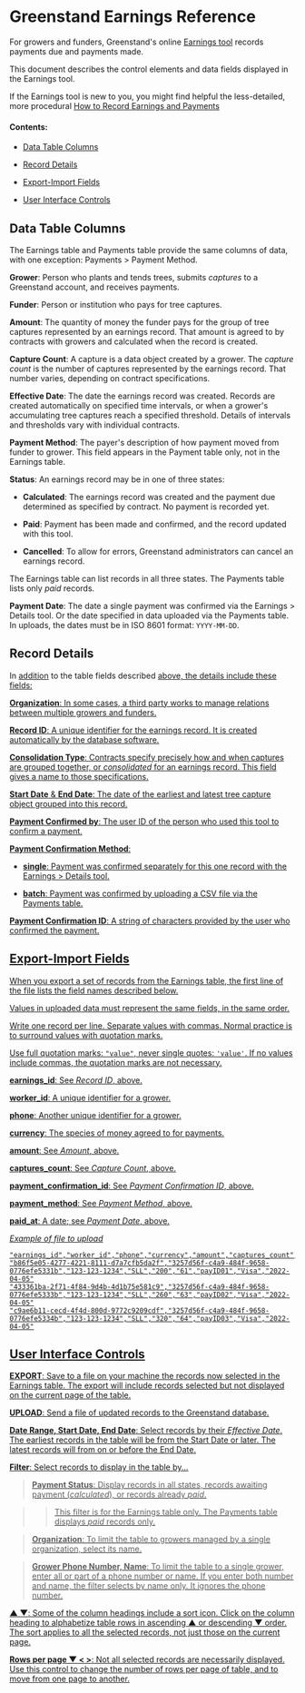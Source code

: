 
Greenstand Earnings Reference
================================================

For growers and funders, Greenstand's online [Earnings tool](https://admin.treetracker.org/earnings) records payments due and payments made.

This document describes the control elements and data fields displayed in the Earnings tool.

If the Earnings tool is new to you, you might find helpful the less-detailed, more procedural
[How to Record Earnings and Payments](earningshow.dtd)

#### Contents:

- [Data Table Columns](#data-table-columns)

- [Record Details](#record-details)

- [Export-Import Fields](#export-import-fields)

- [User Interface Controls](#user-interface-controls)

## Data Table Columns

The Earnings table and Payments table provide the same columns of data, with one exception: Payments > Payment Method.

**Grower**: Person who plants and tends trees, submits *captures* to a Greenstand account, and receives payments.

**Funder**: Person or institution who pays for tree captures.

**Amount**: The quantity of money the funder pays for the group of tree captures represented by an earnings record. That amount is agreed to by contracts with growers and calculated when the record is created.

**Capture Count**: A capture is a data object created by a grower. The *capture count* is the number of captures represented by the earnings record. That number varies, depending on contract specifications.

**Effective Date**: The date the earnings record was created. Records are created automatically on specified time intervals, or when a grower's accumulating tree captures reach a specified threshold. Details of intervals and thresholds vary with individual contracts.

**Payment Method**: The payer's description of how payment moved from funder to grower. This field appears in the Payment table only, not in the Earnings table.

**Status**: An earnings record may be in one of three states:

- **Calculated**: The earnings record was created and the payment due determined as specified by contract. No payment is recorded yet.

- **Paid**: Payment has been made and confirmed, and the record updated with this tool.

- **Cancelled**: To allow for errors, Greenstand administrators can cancel an earnings record.

The Earnings table can list records in all three states. The Payments table lists only *paid* records.

**Payment Date**: The date a single payment was confirmed via the Earnings > Details tool.
  Or the date specified in data uploaded via the Payments table. In uploads, the dates must be in ISO 8601 format: `YYYY-MM-DD`.

## Record Details
In <ins>addition</ins> to the table fields described <a href='#cols'>above, the details include these fields:

**Organization**: In some cases, a third party works to manage relations between multiple growers and funders.

**Record ID**: A unique identifier for the earnings record. It is created automatically by the database software.

**Consolidation Type**: Contracts specify precisely how and when captures are grouped together, or *consolidated* for an earnings record. This field gives a name to those specifications.

**Start Date** & **End Date**: The date of the earliest and latest tree capture object grouped into this record.

**Payment Confirmed by**: The user ID of the person who used this tool to confirm a payment.

**Payment Confirmation Method**:

- **single**: Payment was confirmed separately for this one record with the Earnings > Details tool.

- **batch**: Payment was confirmed by uploading a CSV file via the Payments table.

**Payment Confirmation ID**: A string of characters provided by the user who confirmed the payment.

## Export-Import Fields

When you export a set of records from the Earnings table, the first line of the file lists the field names described below.

Values in uploaded data must represent the same fields, in the same order.

Write one record per line. Separate values with commas. Normal practice is to surround values with quotation marks. 

Use full quotation marks: `"value"`, never single quotes: `'value'`. If no values include commas, the quotation marks are not necessary.

**earnings_id**: See *Record ID*, above.
 
**worker_id**: A unique identifier for a grower.

**phone**: Another unique identifier for a grower.

**currency**: The species of money agreed to for payments.

**amount**: See *Amount*, above.

**captures_count**: See *Capture Count*, above.

**payment_confirmation_id**: See *Payment Confirmation ID*, above.

**payment_method**: See *Payment Method*, above.

**paid_at**: A <ins>date</ins>; see *Payment Date*, above.

*Example of file to upload*

```
"earnings_id","worker_id","phone","currency","amount","captures_count","payment_confirmation_id","payment_method","paid_at"
"b86f5e05-4277-4221-8111-d7a7cfb5da2f","3257d56f-c4a9-484f-9658-0776efe5331b","123-123-1234","SLL","200","61","payID01","Visa","2022-04-05"
"433361ba-2f71-4f84-9d4b-4d1b75e581c9","3257d56f-c4a9-484f-9658-0776efe5333b","123-123-1234","SLL","260","63","payID02","Visa","2022-04-05"
"c9ae6b11-cecd-4f4d-800d-9772c9209cdf","3257d56f-c4a9-484f-9658-0776efe5334b","123-123-1234","SLL","320","64","payID03","Visa","2022-04-05"
```
## User Interface Controls

**EXPORT**: Save to a file on your machine the records now selected in the Earnings table. The export will include records selected but not displayed on the current page of the table.

**UPLOAD**: Send a file of updated records to the Greenstand database.

**Date Range, Start Date, End Date**: Select records by their *Effective Date*. The earliest records in the table will be from the Start Date or later. The latest records will from on or before the End Date.

**Filter**: Select records to display in the table by...

> **Payment Status**: Display records in all states, records awaiting payment (*calculated*), or records already *paid*.

>> This filter is for the Earnings table only. The Payments table displays *paid* records only.

> **Organization**: To limit the table to growers managed by a single organization, select its name.

> **Grower Phone Number, Name**: To limit the table to a single grower, enter all or part of a phone number or name. If you enter both number and name, the filter selects by name only. It ignores the phone number.

**&#x25B2; &#x25BC;**: Some of the column headings include a sort icon. Click on the column heading to alphabetize table rows in ascending &#x25B2; or descending &#x25BC; order. The sort applies to all the selected records, not just those on the current page.

**Rows per page &#x25BC; &lt; &gt;**: Not all selected records are necessarily displayed. Use this control to change the number of rows per page of table, and to move from one page to another.

